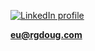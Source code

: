 <p align="left">
<a href="https://linkedin.com/in/rgdoug" target="blank"><img align="center" src="https://img.shields.io/badge/LinkedIn-0077B5?style=for-the-badge&logo=linkedin&logoColor=white" alt="LinkedIn profile"/></a>
</p>

**eu@rgdoug.com**

